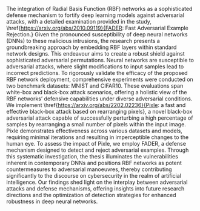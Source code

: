 The integration of Radial Basis Function (RBF) networks as a sophisticated defense mechanism to fortify deep learning models against adversarial attacks, with a detailed examination provided in the study, \href{https://arxiv.org/abs/2010.09119}{FADER: Fast Adversarial Example Rejection.} Given the pronounced susceptibility of deep neural networks (DNNs) to these malicious intrusions, the research presents a groundbreaking approach by embedding RBF layers within standard network designs. This endeavour aims to create a robust shield against sophisticated adversarial permutations. Neural networks are susceptible to adversarial attacks, where slight modifications to input samples lead to incorrect predictions. To rigorously validate the efficacy of the proposed RBF network deployment, comprehensive experiments were conducted on two benchmark datasets: MNIST and CIFAR10. These evaluations span white-box and black-box attack scenarios, offering a holistic view of the RBF networks’ defensive capabilities under diverse adversarial conditions. We implement \href{https://arxiv.org/abs/2202.02236}{Pixle: a fast and effective black-box attack based on rearranging pixels}, a novel black-box adversarial attack capable of successfully perturbing a high percentage of samples by rearranging a small number of pixels within the input image. Pixle demonstrates effectiveness across various datasets and models, requiring minimal iterations and resulting in imperceptible changes to the human eye. To assess the impact of Pixle, we employ FADER, a defense mechanism designed to detect and reject adversarial examples. Through this systematic investigation, the thesis illuminates the vulnerabilities inherent in contemporary DNNs and positions RBF networks as potent countermeasures to adversarial manoeuvres, thereby contributing significantly to the discourse on cybersecurity in the realm of artificial intelligence. Our findings shed light on the interplay between adversarial attacks and defense mechanisms, offering insights into future research directions and the optimization of detection strategies for enhanced robustness in deep neural networks.
